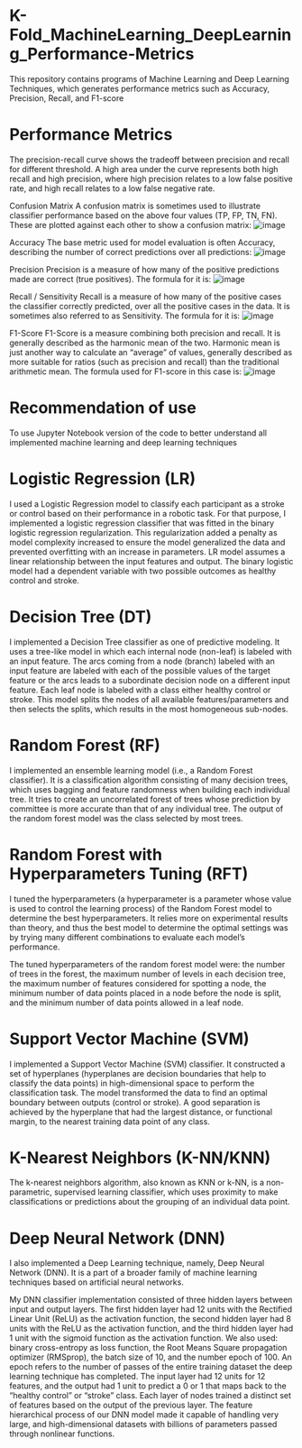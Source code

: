 # K-Fold_MachineLearning_DeepLearning_Performance-Metrics
This repository contains programs of Machine Learning and Deep Learning Techniques, which generates performance metrics such as Accuracy, Precision, Recall, and F1-score

# Performance Metrics

The precision-recall curve shows the tradeoff between precision and recall for different threshold. A high area under the curve represents both high recall and high precision, where high precision relates to a low false positive rate, and high recall relates to a low false negative rate.

Confusion Matrix
A confusion matrix is sometimes used to illustrate classifier performance based on the above four values (TP, FP, TN, FN). These are plotted against each other to show a confusion matrix:
![image](https://user-images.githubusercontent.com/15137793/179092728-ddee5934-d5f0-4e82-a035-b4fb6cafc1ff.png)

Accuracy
The base metric used for model evaluation is often Accuracy, describing the number of correct predictions over all predictions:
![image](https://user-images.githubusercontent.com/15137793/179092979-8d13b4f0-c710-4647-a3a2-6dac79c65143.png)

Precision
Precision is a measure of how many of the positive predictions made are correct (true positives). The formula for it is:
![image](https://user-images.githubusercontent.com/15137793/179093118-aa65e74f-1c75-478d-9913-88ac9e54f29d.png)

Recall / Sensitivity
Recall is a measure of how many of the positive cases the classifier correctly predicted, over all the positive cases in the data. It is sometimes also referred to as Sensitivity. The formula for it is:
![image](https://user-images.githubusercontent.com/15137793/179093272-a97bebfb-5289-473e-bd40-5c81f089a7a1.png)

F1-Score
F1-Score is a measure combining both precision and recall. It is generally described as the harmonic mean of the two. Harmonic mean is just another way to calculate an “average” of values, generally described as more suitable for ratios (such as precision and recall) than the traditional arithmetic mean. The formula used for F1-score in this case is:
![image](https://user-images.githubusercontent.com/15137793/179093473-9c9e4f39-47e2-4ad7-9a3e-eb5ae3099a1f.png)


# Recommendation of use 
To use Jupyter Notebook version of the code to better understand all implemented machine learning and deep learning techniques

# Logistic Regression (LR) 
I used a Logistic Regression model to classify each participant as a stroke or control based on their performance in a robotic task. For that purpose, I implemented a logistic regression classifier that was fitted in the binary logistic regression regularization. This regularization added a penalty as model complexity increased to ensure the model generalized the data and prevented overfitting with an increase in parameters. LR model assumes a linear relationship between the input features and output. The binary logistic model had a dependent variable with two possible outcomes as healthy control and stroke. 

# Decision Tree (DT)
I implemented a Decision Tree classifier as one of predictive modeling. It uses a tree-like model in which each internal node (non-leaf) is labeled with an input feature. The arcs coming from a node (branch) labeled with an input feature are labeled with each of the possible values of the target feature or the arcs leads to a subordinate decision node on a different input feature. Each leaf node is labeled with a class either healthy control or stroke. This model splits the nodes of all available features/parameters and then selects the splits, which results in the most homogeneous sub-nodes.

# Random Forest (RF) 
I implemented an ensemble learning model (i.e., a Random Forest classifier). It is a classification algorithm consisting of many decision trees, which uses bagging and feature randomness when building each individual tree. It tries to create an uncorrelated forest of trees whose prediction by committee is more accurate than that of any individual tree. The output of the random forest model was the class selected by most trees.

# Random Forest with Hyperparameters Tuning (RFT)
I tuned the hyperparameters (a hyperparameter is a parameter whose value is used to control the learning process) of the Random Forest model to determine the best hyperparameters. It relies more on experimental results than theory, and thus the best model to determine the optimal settings was by trying many different combinations to evaluate each model’s performance.

The tuned hyperparameters of the random forest model were: the number of trees in the forest, the maximum number of levels in each decision tree, the maximum number of features considered for spotting a node, the minimum number of data points placed in a node before the node is split, and the minimum number of data points allowed in a leaf node.

# Support Vector Machine (SVM) 
I implemented a Support Vector Machine (SVM) classifier. It constructed a set of hyperplanes (hyperplanes are decision boundaries that help to classify the data points) in high-dimensional space to perform the classification task. The model transformed the data to find an optimal boundary between outputs (control or stroke). A good separation is achieved by the hyperplane that had the largest distance, or functional margin, to the nearest training data point of any class.

# K-Nearest Neighbors (K-NN/KNN) 
The k-nearest neighbors algorithm, also known as KNN or k-NN, is a non-parametric, supervised learning classifier, which uses proximity to make classifications or predictions about the grouping of an individual data point.

# Deep Neural Network (DNN)
I also implemented a Deep Learning technique, namely, Deep Neural Network (DNN). It is a part of a broader family of machine learning techniques based on artificial neural networks.

My DNN classifier implementation consisted of three hidden layers between input and output layers. The first hidden layer had 12 units with the Rectified Linear Unit (ReLU) as the activation function, the second hidden layer had 8 units with the ReLU as the activation function, and the third hidden layer had 1 unit with the sigmoid function as the activation function. We also used: binary cross-entropy as loss function, the Root Means Square propagation optimizer (RMSprop), the batch size of 10, and the number epoch of 100. An epoch refers to the number of passes of the entire training dataset the deep learning technique has completed. The input layer had 12 units for 12 features, and the output had 1 unit to predict a 0 or 1 that maps back to the “healthy control” or “stroke” class. Each layer of nodes trained a distinct set of features based on the output of the previous layer. The feature hierarchical process of our DNN model made it capable of handling very large, and high-dimensional datasets with billions of parameters passed through nonlinear functions.
